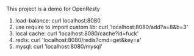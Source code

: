 This project is a demo for OpenResty

1. load-balance: curl localhost:8080   
2. use require to import custom lib: curl 'localhost:8080/add?a=8&b=3'    
3. local cache: curl 'localhost:8080/cache?id=fuck'    
4. redis: curl 'localhost:8080/redis?cmd=get&key=a'      
5. mysql: curl 'localhost:8080/mysql'      

   

  

